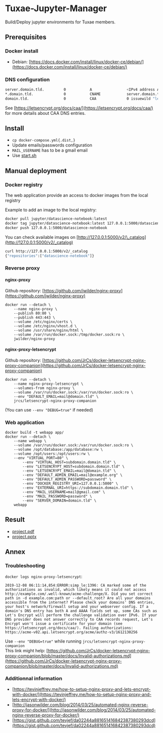 #  Tuxae-Jupyter-Manager

Build/Deploy jupyter environments for Tuxae members.

## Prerequisites

### Docker install

- Debian: [https://docs.docker.com/install/linux/docker-ce/debian/](https://docs.docker.com/install/linux/docker-ce/debian/)

### DNS configuration

```bash
server.domain.tld.         0           A                <IPv4 address A.B.C.D>
*.domain.tld.              0           CNAME            server.domain.tld.
domain.tld.                0           CAA              0 issuewild "letsencrypt.org."
```
See [https://letsencrypt.org/docs/caa/](https://letsencrypt.org/docs/caa/) for more details about CAA DNS entries.

## Install

- `cp docker-compose.yml{.dist,}`
- Update emails/passwords configuration
- `MAIL_USERNAME` has to be a gmail email
- Use [start.sh](./start.sh)


## Manual deployment

### Docker registry

The web application provide an access to docker images from the local registry

Example to add an image to the local registry:
```bash
docker pull jupyter/datascience-notebook:latest
docker tag jupyter/datascience-notebook:latest 127.0.0.1:5000/datascience-notebook
docker push 127.0.0.1:5000/datascience-notebook
```

You can check available images on [http://127.0.0.1:5000/v2/\_catalog](http://127.0.0.1:5000/v2/_catalog)

```bash
curl http://127.0.0.1:5000/v2/_catalog
{"repositories":["datascience-notebook"]}
```

### Reverse proxy

#### nginx-proxy 

Github repository: [https://github.com/jwilder/nginx-proxy](https://github.com/jwilder/nginx-proxy)

```
docker run --detach \
	--name nginx-proxy \
	--publish 80:80 \
	--publish 443:443 \
	--volume /etc/nginx/certs \
	--volume /etc/nginx/vhost.d \
	--volume /usr/share/nginx/html \
	--volume /var/run/docker.sock:/tmp/docker.sock:ro \
	jwilder/nginx-proxy
```

#### nginx-proxy-letsencrypt

Github repository: [https://github.com/JrCs/docker-letsencrypt-nginx-proxy-companion](https://github.com/JrCs/docker-letsencrypt-nginx-proxy-companion)

```
docker run --detach \
	--name nginx-proxy-letsencrypt \
	--volumes-from nginx-proxy \
	--volume /var/run/docker.sock:/var/run/docker.sock:ro \
	--env "DEFAULT_EMAIL=mail@domain.tld" \
	jrcs/letsencrypt-nginx-proxy-companion
```
(You can use `--env "DEBUG=true"` if needed)


### Web application 

```
docker build -t webapp app/
docker run --detach \
	--name webapp \
	--volume /var/run/docker.sock:/var/run/docker.sock:ro \
	--volume /opt/database:/app/database:rw \
	--volume /opt/users:/opt/users:rw \
	--env "VIRTUAL_PORT=80" \
      	--env "VIRTUAL_HOST=subdomain.domain.tld" \
      	--env "LETSENCRYPT_HOST=subdomain.domain.tld" \
      	--env "LETSENCRYPT_EMAIL=mail@domain.tld" \
      	--env "DEFAULT_ADMIN_EMAIL=mail@example.org" \
      	--env "DEFAULT_ADMIN_PASSWORD=password" \
      	--env "DOCKER_REGISTRY_URI=127.0.0.1:5000" \
      	--env "EXTERNAL_URI=https://subdomain.domain.tld" \
      	--env "MAIL_USERNAME=mail@gmail.com" \
      	--env "MAIL_PASSWORD=password" \
      	--env "SERVER_DOMAIN=domain.tld" \
	webapp
```

## Result 

- [project.pdf](./slides/project.pdf)
- [project.pptx](./slides/project.pptx)

## Annex

### Troubleshooting

`docker logs nginx-proxy-letsencrypt`:
```
2019-12-08 06:11:14,854:ERROR:simp_le:1396: CA marked some of the authorizations as invalid, which likely means it could not access http://example.com/.well-known/acme-challenge/X. Did you set correct path in -d example.com:path or --default_root? Are all your domains accessible from the internet? Please check your domains' DNS entries, your host's network/firewall setup and your webserver config. If a domain's DNS entry has both A and AAAA fields set up, some CAs such as Let's Encrypt will perform the challenge validation over IPv6. If your DNS provider does not answer correctly to CAA records request, Let's Encrypt won't issue a certificate for your domain (see https://letsencrypt.org/docs/caa/). Failing authorizations: https://acme-v02.api.letsencrypt.org/acme/authz-v3/1612130256
```

Use `--env "DEBUG=true"` while running `jrcs/letsencrypt-nginx-proxy-companion` \
This link might help: [https://github.com/JrCs/docker-letsencrypt-nginx-proxy-companion/blob/master/docs/Invalid-authorizations.md](https://github.com/JrCs/docker-letsencrypt-nginx-proxy-companion/blob/master/docs/Invalid-authorizations.md)

### Additionnal information 

- [https://tevinjeffrey.me/how-to-setup-nginx-proxy-and-lets-encrypt-with-docker/](https://tevinjeffrey.me/how-to-setup-nginx-proxy-and-lets-encrypt-with-docker/)
- [http://jasonwilder.com/blog/2014/03/25/automated-nginx-reverse-proxy-for-docker/](http://jasonwilder.com/blog/2014/03/25/automated-nginx-reverse-proxy-for-docker/)
- [https://gist.github.com/tevjef/da02244a881651416842387380293dcd](https://gist.github.com/tevjef/da02244a881651416842387380293dcd)
